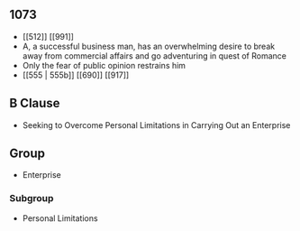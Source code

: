## 1073
- [[512]] [[991]] 
- A, a successful business man, has an overwhelming desire to break away from commercial affairs and go adventuring in quest of Romance
- Only the fear of public opinion restrains him
- [[555 | 555b]] [[690]] [[917]] 

## B Clause
- Seeking to Overcome Personal Limitations in Carrying Out an Enterprise

## Group
- Enterprise

### Subgroup
- Personal Limitations

